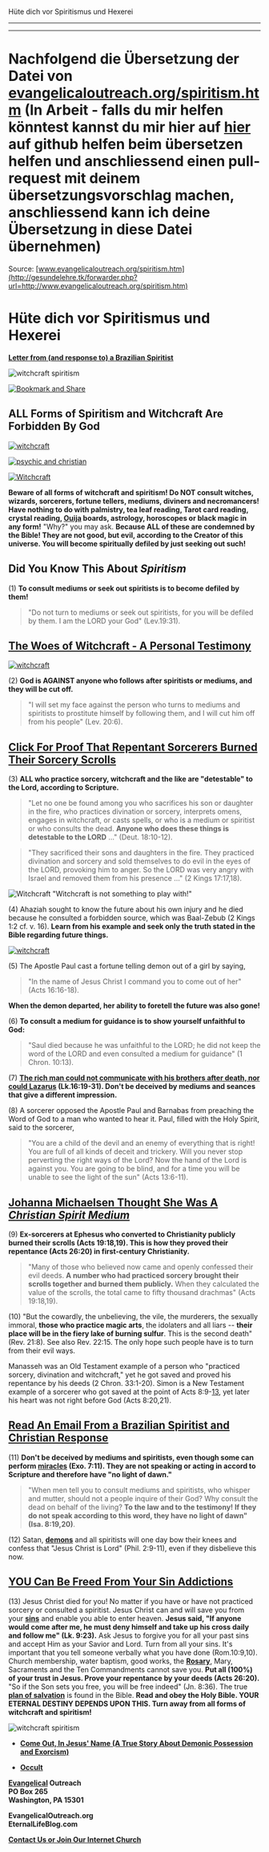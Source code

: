 <!--t Hüte dich vor Spiritismus und Hexerei (0% übersetzt) t-->
<!--t Hüte dich vor Spiritismus und Hexerei (0% übersetzt) t-->

Hüte dich vor Spiritismus und Hexerei

- - -
- - -

# Nachfolgend die Übersetzung der Datei von [evangelicaloutreach.org/spiritism.htm](http://gesundelehre.tk/forwarder.php?url=http://www.evangelicaloutreach.org/spiritism.htm) (In Arbeit - falls du mir helfen könntest kannst du mir hier auf [hier](https://github.com/gesundelehre/gesundelehre_translate/blob/master/content/static/zauberei/huete-dich-vor-spiritismus-und-hexerei.md) auf github helfen beim übersetzen helfen und anschliessend einen pull-request mit deinem übersetzungsvorschlag machen, anschliessend kann ich deine Übersetzung in diese Datei übernehmen)

Source: [www.evangelicaloutreach.org/spiritism.htm](http://gesundelehre.tk/forwarder.php?url=http://www.evangelicaloutreach.org/spiritism.htm)

# Hüte dich vor Spiritismus und Hexerei

**[Letter from (and response to) a Brazilian Spiritist](http://gesundelehre.tk/forwarder.php?url=http://www.evangelicaloutreach.org/spiritist.html)**

![witchcraft spiritism](../../files/pictures/009.gif)

[![Bookmark and Share](../s7.addthis.com/static/btn/v2/lg-share-en.gif)](http://www.addthis.com/bookmark.php?v=250&username=xa-4ce723c86d857fe0)

## ALL Forms of Spiritism and Witchcraft Are Forbidden By God

[![witchcraft](../../files/pictures/witchcraft.jpg)](../../files/pictures/witchcraft.pdf)

[![psychic and christian](../../files/pictures/psychic-and-christian.jpg "This is an informative printout on witchcraft.")](../../files/pictures/psychic-and-christian.pdf)

[![Witchcraft](../../files/pictures/Witch.png "Witches do not look like this picture.")](http://gesundelehre.tk/forwarder.php?url=http://www.evangelicaloutreach.org/ouija2.html)

**Beware of all forms of witchcraft and spiritism! Do NOT consult witches, wizards, sorcerers, fortune tellers, mediums, diviners and necromancers! Have nothing to do with palmistry, tea leaf reading, Tarot card reading, crystal reading, [**Ouija**](http://gesundelehre.tk/forwarder.php?url=http://www.evangelicaloutreach.org/ouija2.html) boards, astrology, horoscopes or black magic in any form!** "Why?" you may ask. **Because ALL of these are condemned by the Bible! They are not good, but evil, according to the Creator of this universe. You will become spiritually defiled by just seeking out such!**

## Did You Know This About _Spiritism_

(1) **To consult mediums or seek out spiritists is to become defiled by them!**

> "Do not turn to mediums or seek out spiritists, for you will be defiled by them. I am the LORD your God" (Lev.19:31).

## [The Woes of Witchcraft - A Personal Testimony](http://gesundelehre.tk/forwarder.php?url=http://www.evangelicaloutreach.org/witchcraftwoes.html)

[![witchcraft](../../files/pictures/witchcraft-wiccan-rede.jpg "Witchcraft is a great way to ruin your life here and damn your soul after death!")](http://gesundelehre.tk/forwarder.php?url=http://www.evangelicaloutreach.org/witchcraftwoes.html)

(2) **God is AGAINST anyone who follows after spiritists or mediums, and they will be cut off.**

> "I will set my face against the person who turns to mediums and spiritists to prostitute himself by following them, and I will cut him off from his people" (Lev. 20:6).

## [Click For Proof That Repentant Sorcerers Burned Their Sorcery Scrolls](#spiritism)

(3) **ALL who practice sorcery, witchcraft and the like are "detestable" to the Lord, according to Scripture.**

> "Let no one be found among you who sacrifices his son or daughter in the fire, who practices divination or sorcery, interprets omens, engages in witchcraft, or casts spells, or who is a medium or spiritist or who consults the dead. **Anyone who does these things is detestable to the LORD** ..." (Deut. 18:10-12).

> "They sacrificed their sons and daughters in the fire. They practiced divination and sorcery and sold themselves to do evil in the eyes of the LORD, provoking him to anger. So the LORD was very angry with Israel and removed them from his presence ..." (2 Kings 17:17,18).

![Witchcraft "Witchcraft is not something to play with!"](../../files/pictures/WitchPot.png)

(4) Ahaziah sought to know the future about his own injury and he died because he consulted a forbidden source, which was Baal-Zebub (2 Kings 1:2 cf. v. 16). **Learn from his example and seek only the truth stated in the Bible regarding future things.**

[![witchcraft](../../files/pictures/wiccan-rede-and-ye-harm-none-do-what-thou-will-biblical-replacement.jpg "Witchcraft is occultic and condemned by the word of God!")](http://gesundelehre.tk/forwarder.php?url=http://www.evangelicaloutreach.org/occult.html)

(5) The Apostle Paul cast a fortune telling demon out of a girl by saying,

> "In the name of Jesus Christ I command you to come out of her" (Acts 16:16-18).

**When the demon departed, her ability to foretell the future was also gone!**

(6) **To consult a medium for guidance is to show yourself unfaithful to God:**

> "Saul died because he was unfaithful to the LORD; he did not keep the word of the LORD and even consulted a medium for guidance" (1 Chron. 10:13).

(7) **[The rich man could not communicate with his brothers after death, nor could Lazarus](http://gesundelehre.tk/forwarder.php?url=http://www.evangelicaloutreach.org/luke16.htm) (Lk.16:19-31). Don't be deceived by mediums and seances that give a different impression.**

(8) A sorcerer opposed the Apostle Paul and Barnabas from preaching the Word of God to a man who wanted to hear it. Paul, filled with the Holy Spirit, said to the sorcerer,

> "You are a child of the devil and an enemy of everything that is right! You are full of all kinds of deceit and trickery. Will you never stop perverting the right ways of the Lord? Now the hand of the Lord is against you. You are going to be blind, and for a time you will be unable to see the light of the sun" (Acts 13:6-11).

## [Johanna Michaelsen Thought She Was A _Christian Spirit Medium_](http://gesundelehre.tk/forwarder.php?url=http://www.evangelicaloutreach.org/johanna-michaelsen-beautiful-side-of-evil.htm)

<a name="spiritism"></a>
(9) **Ex-sorcerers at Ephesus who converted to Christianity publicly burned their scrolls (Acts 19:18,19). This is how they proved their repentance (Acts 26:20) in first-century Christianity.**

> "Many of those who believed now came and openly confessed their evil deeds. **A number who had practiced sorcery brought their scrolls together and burned them publicly.** When they calculated the value of the scrolls, the total came to fifty thousand drachmas" (Acts 19:18,19).

(10) "But the cowardly, the unbelieving, the vile, the murderers, the sexually immoral, **those who practice magic arts**, the idolaters and all liars -- **their place will be in the fiery lake of burning sulfur**. This is the second death" (Rev. 21:8). See also Rev. 22:15\. The only hope such people have is to turn from their evil ways.

Manasseh was an Old Testament example of a person who "practiced sorcery, divination and witchcraft," yet he got saved and proved his repentance by his deeds (2 Chron. 33:1-20). Simon is a New Testament example of a sorcerer who got saved at the point of Acts 8:9-<u>13</u>, yet later his heart was not right before God (Acts 8:20,21).

## [Read An Email From a Brazilian Spiritist and Christian Response](http://gesundelehre.tk/forwarder.php?url=http://www.evangelicaloutreach.org/spiritist.html)

(11) **Don't be deceived by mediums and spiritists, even though some can perform [miracles](http://gesundelehre.tk/forwarder.php?url=http://www.evangelicaloutreach.org/miracles.html) (Exo. 7:11). They are not speaking or acting in accord to Scripture and therefore have "no light of dawn."**

> "When men tell you to consult mediums and spiritists, who whisper and mutter, should not a people inquire of their God? Why consult the dead on behalf of the living? **To the law and to the testimony! If they do not speak according to this word, they have no light of dawn" (Isa. 8:19,20)**.

(12) Satan, **[demons](http://gesundelehre.tk/forwarder.php?url=http://www.evangelicaloutreach.org/angels.html)** and all spiritists will one day bow their knees and confess that "Jesus Christ is Lord" (Phil. 2:9-11), even if they disbelieve this now.

## [YOU Can Be Freed From Your Sin Addictions](http://gesundelehre.tk/forwarder.php?url=http://www.evangelicaloutreach.org/romans6.html)

(13) Jesus Christ died for you! No matter if you have or have not practiced sorcery or consulted a spiritist. Jesus Christ can and will save you from your **[sins](http://gesundelehre.tk/forwarder.php?url=http://www.evangelicaloutreach.org/sin.html)** and enable you able to enter heaven. **Jesus said, "If anyone would come after me, he must deny himself and take up his cross daily and follow me" (Lk. 9:23).** Ask Jesus to forgive you for all your past sins and accept Him as your Savior and Lord. Turn from all your sins. It's important that you tell someone verbally what you have done (Rom.10:9,10). Church membership, water baptism, good works, the **[Rosary](http://gesundelehre.tk/forwarder.php?url=http://www.evangelicaloutreach.org/rosary.html)**, Mary, Sacraments and the Ten Commandments cannot save you. **Put all (100%) of your trust in Jesus. Prove your repentance by your deeds (Acts 26:20).** "So if the Son sets you free, you will be free indeed" (Jn. 8:36). The true [**plan of salvation**](http://gesundelehre.tk/forwarder.php?url=http://www.evangelicaloutreach.org/plan-of-salvation.html) is found in the Bible. **Read and obey the Holy Bible. YOUR ETERNAL DESTINY DEPENDS UPON THIS. Turn away from all forms of witchcraft and spiritism!**

![witchcraft spiritism](../../files/pictures/009.gif)

- **[Come Out, In Jesus' Name (A True Story About Demonic Possession and Exorcism)](http://gesundelehre.tk/forwarder.php?url=http://www.evangelicaloutreach.org/demonic-possession.htm)**

- **[Occult](http://gesundelehre.tk/forwarder.php?url=http://www.evangelicaloutreach.org/occult.html)**

**[Evangelical](http://gesundelehre.tk/forwarder.php?url=http://www.evangelicaloutreach.org/index.html) Outreach**  
**PO Box 265**  
**Washington, PA 15301**  

**EvangelicalOutreach.org**  
**EternalLifeBlog.com**

**[Contact Us or Join Our Internet Church](http://gesundelehre.tk/forwarder.php?url=http://www.evangelicaloutreach.org/contact.html)**